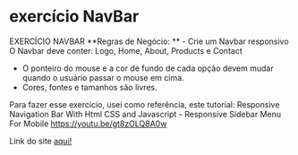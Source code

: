 # exercício NavBar

	  	
EXERCÍCIO NAVBAR **Regras de Negócio: ** - Crie um Navbar responsivo 
O Navbar deve conter: Logo, Home, About, Products e Contact 
- O ponteiro do mouse e a cor de fundo de cada opção devem mudar quando o usuário passar o mouse em cima. 
- Cores, fontes e tamanhos são livres. 


Para fazer esse exercício, usei como referência, este tutorial:
Responsive Navigation Bar With Html CSS and Javascript - Responsive Sidebar Menu For Mobile
https://youtu.be/gt8zOLQ8A0w

Link do site [aqui!](https://cris-flores-devs.github.io/exerc-cio-NavBar/)
 
